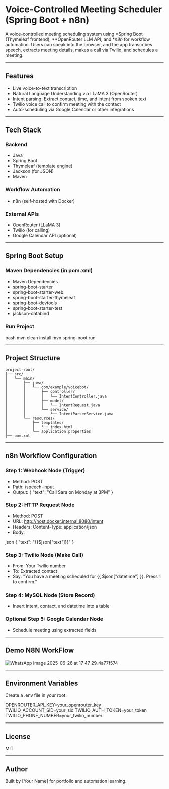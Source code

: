 # Voice-Controlled Meeting Scheduler (Spring Boot + n8n)

A voice-controlled meeting scheduling system using *Spring Boot (Thymeleaf frontend), **OpenRouter LLM API, and **n8n* for workflow automation. Users can speak into the browser, and the app transcribes speech, extracts meeting details, makes a call via Twilio, and schedules a meeting.

---

## Features

* Live voice-to-text transcription
* Natural Language Understanding via LLaMA 3 (OpenRouter)
* Intent parsing: Extract contact, time, and intent from spoken text
* Twilio voice call to confirm meeting with the contact
* Auto-scheduling via Google Calendar or other integrations

---

## Tech Stack

### Backend

* Java
* Spring Boot
* Thymeleaf (template engine)
* Jackson (for JSON)
* Maven

### Workflow Automation

* n8n (self-hosted with Docker)

### External APIs

* OpenRouter (LLaMA 3)
* Twilio (for calling)
* Google Calendar API (optional)

---

## Spring Boot Setup

### Maven Dependencies (in pom.xml)
* Maven Dependencies
* spring-boot-starter
* spring-boot-starter-web
* spring-boot-starter-thymeleaf
* spring-boot-devtools
* spring-boot-starter-test
* jackson-databind

### Run Project

bash
mvn clean install
mvn spring-boot:run

---

## Project Structure

```
project-root/
├── src/
│   └── main/
│       ├── java/
│       │   └── com/example/voicebot/
│       │       ├── controller/
│       │       │   └── IntentController.java
│       │       ├── model/
│       │       │   └── IntentRequest.java
│       │       └── service/
│       │           └── IntentParserService.java
│       └── resources/
│           ├── templates/
│           │   └── index.html
│           └── application.properties
├── pom.xml

```
---

## n8n Workflow Configuration

### Step 1: Webhook Node (Trigger)

* Method: POST
* Path: /speech-input
* Output: { "text": "Call Sara on Monday at 3PM" }

### Step 2: HTTP Request Node

* Method: POST
* URL: http://host.docker.internal:8080/intent
* Headers: Content-Type: application/json
* Body:

json
{
  "text": "{{$json["text"]}}"
}


### Step 3: Twilio Node (Make Call)

* From: Your Twilio number
* To: Extracted contact
* Say: "You have a meeting scheduled for {{ \$json\["datetime"] }}. Press 1 to confirm."

### Step 4: MySQL Node (Store Record)

* Insert intent, contact, and datetime into a table

### Optional Step 5: Google Calendar Node

* Schedule meeting using extracted fields

---
## Demo N8N WorkFlow
![WhatsApp Image 2025-06-26 at 17 47 29_4a77f574](https://github.com/user-attachments/assets/ed45692a-539d-42d5-8421-f9700ed94aa1)


---

## Environment Variables

Create a .env file in your root:


OPENROUTER_API_KEY=your_openrouter_key
TWILIO_ACCOUNT_SID=your_sid
TWILIO_AUTH_TOKEN=your_token
TWILIO_PHONE_NUMBER=your_twilio_number


---

## License

MIT

---

## Author

Built by \[Your Name] for portfolio and automation learning.
